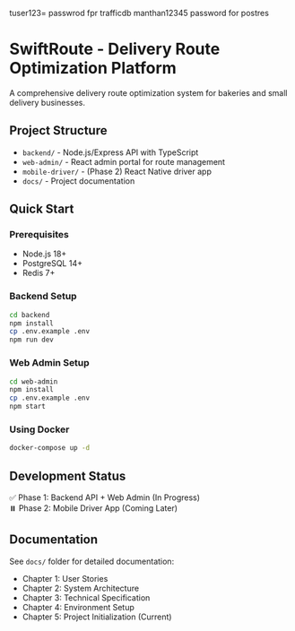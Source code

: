 tuser123= passwrod fpr trafficdb
manthan12345 password for postres

# SwiftRoute - Delivery Route Optimization Platform

A comprehensive delivery route optimization system for bakeries and small delivery businesses.

## Project Structure

- `backend/` - Node.js/Express API with TypeScript
- `web-admin/` - React admin portal for route management
- `mobile-driver/` - (Phase 2) React Native driver app
- `docs/` - Project documentation

## Quick Start

### Prerequisites
- Node.js 18+
- PostgreSQL 14+
- Redis 7+

### Backend Setup
```bash
cd backend
npm install
cp .env.example .env
npm run dev
```

### Web Admin Setup
```bash
cd web-admin
npm install
cp .env.example .env
npm start
```

### Using Docker
```bash
docker-compose up -d
```

## Development Status

✅ Phase 1: Backend API + Web Admin (In Progress)  
⏸️ Phase 2: Mobile Driver App (Coming Later)

## Documentation

See `docs/` folder for detailed documentation:
- Chapter 1: User Stories
- Chapter 2: System Architecture
- Chapter 3: Technical Specification
- Chapter 4: Environment Setup
- Chapter 5: Project Initialization (Current)